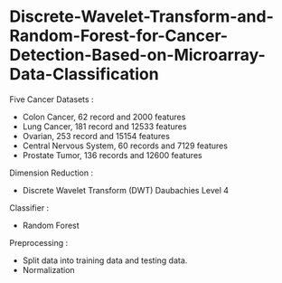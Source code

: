 # Discrete-Wavelet-Transform-and-Random-Forest-for-Cancer-Detection-Based-on-Microarray-Data-Classification
Five Cancer Datasets : 
- Colon Cancer, 62 record and 2000 features 
- Lung Cancer, 181 record and 12533 features 
- Ovarian, 253 record and 15154 features
- Central Nervous System, 60 records and 7129 features 
- Prostate Tumor, 136 records and 12600 features 

Dimension Reduction : 
- Discrete Wavelet Transform (DWT) Daubachies Level 4 

Classifier :
- Random Forest 

Preprocessing : 
- Split data into training data and testing data. 
- Normalization 
